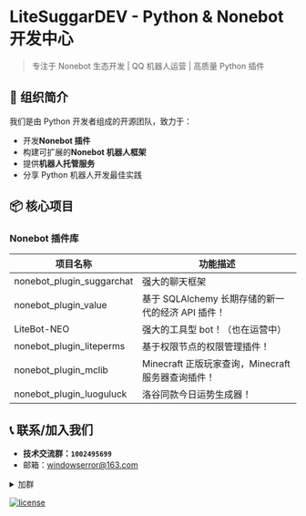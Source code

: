 # LiteSuggarDEV - Python & Nonebot 开发中心

> 专注于 Nonebot 生态开发 | QQ 机器人运营 | 高质量 Python 插件

## 🚀 组织简介

我们是由 Python 开发者组成的开源团队，致力于：

- 开发**Nonebot 插件**
- 构建可扩展的**Nonebot 机器人框架**
- 提供**机器人托管服务**
- 分享 Python 机器人开发最佳实践

## 📦 核心项目

### Nonebot 插件库

| 项目名称                  | 功能描述                                           |
| ------------------------- | -------------------------------------------------- |
| nonebot_plugin_suggarchat | 强大的聊天框架                                     |
| nonebot_plugin_value      | 基于 SQLAlchemy 长期存储的新一代的经济 API 插件！  |
| LiteBot-NEO               | 强大的工具型 bot！（也在运营中）                   |
| nonebot_plugin_liteperms  | 基于权限节点的权限管理插件！                       |
| nonebot_plugin_mclib      | Minecraft 正版玩家查询，Minecraft 服务器查询插件！ |
| nonebot_plugin_luoguluck  | 洛谷同款今日运势生成器！                           |

## 📞 联系/加入我们

- **技术交流群：`1002495699`**
- 邮箱：windowserror@163.com

<details><summary>加群</summary>

⬇️ 扫描二维码或点击二维码添加群 ⬇️
[![image](https://github.com/user-attachments/assets/367bdf30-c72e-4acc-b8c6-108829f6a48c)](https://qm.qq.com/q/PicCSaZ2Iq)

</details>

[![license](https://img.shields.io/badge/license-MIT-blue.svg)](LICENSE)
